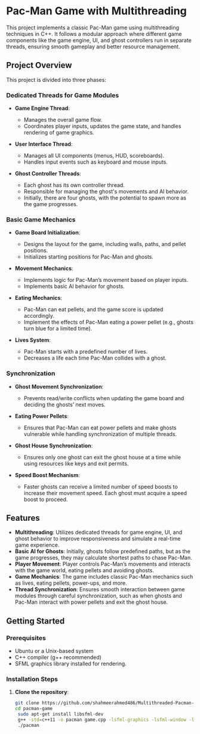 # Pac-Man Game with Multithreading

This project implements a classic Pac-Man game using multithreading techniques in C++. It follows a modular approach where different game components like the game engine, UI, and ghost controllers run in separate threads, ensuring smooth gameplay and better resource management.

## Project Overview

This project is divided into three phases:

### Dedicated Threads for Game Modules

- **Game Engine Thread**: 
  - Manages the overall game flow.
  - Coordinates player inputs, updates the game state, and handles rendering of game graphics.
  
- **User Interface Thread**: 
  - Manages all UI components (menus, HUD, scoreboards).
  - Handles input events such as keyboard and mouse inputs.
  
- **Ghost Controller Threads**: 
  - Each ghost has its own controller thread.
  - Responsible for managing the ghost's movements and AI behavior.
  - Initially, there are four ghosts, with the potential to spawn more as the game progresses.

### Basic Game Mechanics

- **Game Board Initialization**:
  - Designs the layout for the game, including walls, paths, and pellet positions.
  - Initializes starting positions for Pac-Man and ghosts.
  
- **Movement Mechanics**:
  - Implements logic for Pac-Man’s movement based on player inputs.
  - Implements basic AI behavior for ghosts.
  
- **Eating Mechanics**:
  - Pac-Man can eat pellets, and the game score is updated accordingly.
  - Implement the effects of Pac-Man eating a power pellet (e.g., ghosts turn blue for a limited time).
  
- **Lives System**:
  - Pac-Man starts with a predefined number of lives.
  - Decreases a life each time Pac-Man collides with a ghost.

### Synchronization

- **Ghost Movement Synchronization**:
  - Prevents read/write conflicts when updating the game board and deciding the ghosts’ next moves.
  
- **Eating Power Pellets**:
  - Ensures that Pac-Man can eat power pellets and make ghosts vulnerable while handling synchronization of multiple threads.
  
- **Ghost House Synchronization**:
  - Ensures only one ghost can exit the ghost house at a time while using resources like keys and exit permits.
  
- **Speed Boost Mechanism**:
  - Faster ghosts can receive a limited number of speed boosts to increase their movement speed. Each ghost must acquire a speed boost to proceed.

## Features

- **Multithreading**: Utilizes dedicated threads for game engine, UI, and ghost behavior to improve responsiveness and simulate a real-time game experience.
- **Basic AI for Ghosts**: Initially, ghosts follow predefined paths, but as the game progresses, they may calculate shortest paths to chase Pac-Man.
- **Player Movement**: Player controls Pac-Man’s movements and interacts with the game world, eating pellets and avoiding ghosts.
- **Game Mechanics**: The game includes classic Pac-Man mechanics such as lives, eating pellets, power-ups, and more.
- **Thread Synchronization**: Ensures smooth interaction between game modules through careful synchronization, such as when ghosts and Pac-Man interact with power pellets and exit the ghost house.

## Getting Started

### Prerequisites
- Ubuntu or a Unix-based system
- C++ compiler (g++ recommended)
- SFML graphics library installed for rendering.

### Installation Steps

1. **Clone the repository**:

   ```bash
   git clone https://github.com/shahmeerahmed486/Multithreaded-Pacman-Game.git
   cd pacman-game
    sudo apt-get install libsfml-dev
    g++ -std=c++11 -o pacman game.cpp -lsfml-graphics -lsfml-window -lsfml-system -pthread
    ./pacman
